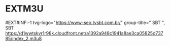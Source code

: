 # EXTM3U

#EXT#INF:-1 tvg-logo="https://www-seo.tvsbt.com.br/"
group-title=" SBT ", SBT 
https://d1wwtskvr1r98k.cloudfront.net/a1392a948c1941a8ae3ca05825d73785/index_2.m3u8

